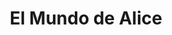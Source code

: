 ---
title: "El Mundo de Alice"
url: /ciudad-autonoma-de-buenos-aires/el-mundo-de-alice/
shop: Andenken
---